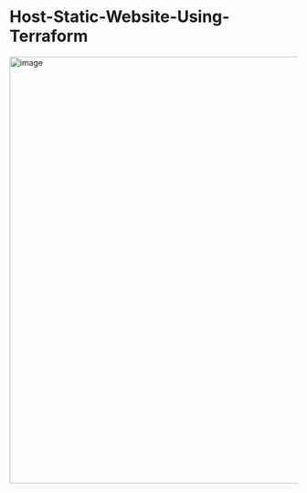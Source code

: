 # Host-Static-Website-Using-Terraform
<img width="1590" height="748" alt="image" src="https://github.com/user-attachments/assets/f2fffa15-cc32-4a8b-b7af-8c45f3386563" />
